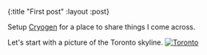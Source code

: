 {:title "First post"
 :layout :post}

Setup [Cryogen](http://cryogenweb.org) for a place to share things I come across.

Let's start with a picture of the Toronto skyline.
[![Toronto](/img/toronto.jpg)](https://pixabay.com/en/toronto-canada-skyline-architecture-73508/)
